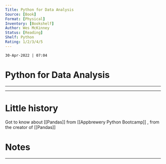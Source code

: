 ```yaml
---
Title: Python for Data Analysis
Source: [Book]
Format: [Physical]
Inventory: [Bookshelf]
Author: Wes McKinney
Status: [Reading]
Shelf: Python
Rating: 1/2/3/4/5
---
```

`30-Apr-2022 | 07:04`

# Python for Data Analysis
---



---

# Little history

Got to know about [[Pandas]] from [[Appbrewery Python Bootcamp]] , from the creator of [[Pandas]]


# Notes 
---
